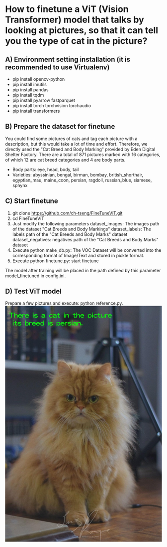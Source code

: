 # How to finetune a ViT (Vision Transformer) model that talks by looking at pictures, so that it can tell you the type of cat in the picture?

## A) Environment setting installation (it is recommended to use Virtualenv)
- pip install opencv-python
- pip install imutils
- pip install pandas
- pip install tqdm
- pip install pyarrow fastparquet
- pip install torch torchvision torchaudio
- pip install transformers

## B) Prepare the dataset for finetune
You could find some pictures of cats and tag each picture with a description, but this would take a lot of time and effort. Therefore, we directly used the "Cat Breed and Body Marking" provided by Eden Digital Shelter Factory. There are a total of 871 pictures marked with 16 categories, of which 12 are cat breed categories and 4 are body parts.
   - Body parts: eye, head, body, tail
   - Varieties: abyssinian, bengal, birman, bombay, british_shorthair, egyptian_mau, maine_coon, persian, ragdoll, russian_blue, siamese, sphynx
  
## C) Start finetune
   1. git clone https://github.com/ch-tseng/FineTuneViT.git
   2. cd FineTuneViT
   3. Just modify the following parameters
      dataset_images: The images path of the dataset "Cat Breeds and Body Markings"
      dataset_labels: The labels path of the "Cat Breeds and Body Marks" dataset
      dataset_negatives: negatives path of the "Cat Breeds and Body Marks" dataset
   4. Execute python make_db.py: The VOC Dataset will be converted into the corresponding format of Image/Text and stored in pickle format.
   5. Execute python finetune.py: start finetune
  
   The model after training will be placed in the path defined by this parameter model_finetuned in config.ini.
  
## D) Test ViT model
Prepare a few pictures and execute: python reference.py.
![Demo1](https://github.com/ch-tseng/FineTuneViT/blob/main/demos/predict1.jpg)
